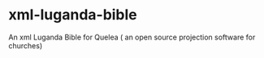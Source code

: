 # xml-luganda-bible
An xml Luganda Bible for Quelea ( an open source projection software for churches)
